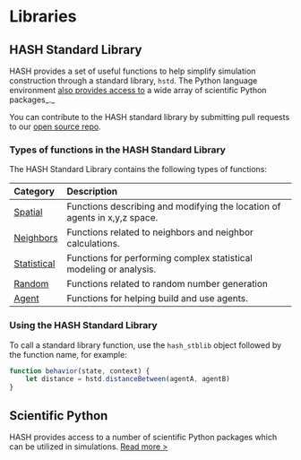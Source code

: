 # Libraries

## HASH Standard Library

HASH provides a set of useful functions to help simplify simulation construction through a standard library, `hstd`. The Python language environment [also provides access to](https://docs.hash.ai/core/libraries/python-packages) a wide array of scientific Python packages_._

You can contribute to the HASH standard library by submitting pull requests to our [open source repo](https://github.com/hashintel/hash/tree/master/packages/engine/stdlib).

### Types of functions in the HASH Standard Library

The HASH Standard Library contains the following types of functions:

| Category | Description |
| :--- | :--- |
| [Spatial](hash/spatial.md) | Functions describing and modifying the location of agents in x,y,z space. |
| [Neighbors](hash/neighbors.md) | Functions related to neighbors and neighbor calculations. |
| [Statistical](hash/javascript-libraries.md) | Functions for performing complex statistical modeling or analysis. |
| [Random](hash/random.md) | Functions related to random number generation |
| [Agent](hash/agent.md) | Functions for helping build and use agents. |

### Using the HASH Standard Library

To call a standard library function, use the `hash_stblib` object followed by the function name, for example:

```javascript
function behavior(state, context) {
    let distance = hstd.distanceBetween(agentA, agentB)
}
```

## Scientific Python

HASH provides access to a number of scientific Python packages which can be utilized in simulations. [Read more &gt;](https://docs.hash.ai/core/libraries/python-packages)

